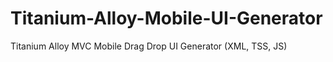 # Titanium-Alloy-Mobile-UI-Generator
Titanium Alloy MVC Mobile Drag Drop UI Generator (XML, TSS, JS)
